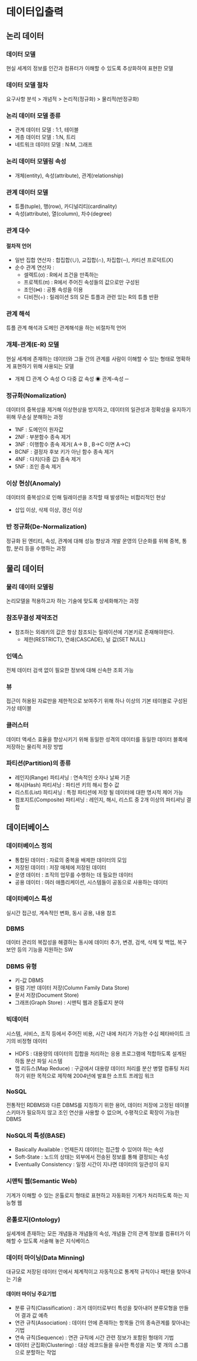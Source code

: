 # 데이터입출력

## 논리 데이터

### 데이터 모델

현실 세계의 정보를 인간과 컴퓨터가 이해할 수 있도록 추상화하여 표현한 모델

### 데이터 모델 절차

요구사항 분석 > 개념적 > 논리적(정규화) > 물리적(반정규화)

### 논리 데이터 모델 종류

- 관계 데이터 모델 : 1:1, 테이블
- 계층 데이터 모델 : 1:N, 트리
- 네트워크 데이터 모델 : N:M, 그래프

### 논리 데이터 모델링 속성

- 개체(entity), 속성(attribute), 관계(relationship)

### 관계 데이터 모델

- 튜플(tuple), 행(row), 카디널리티(cardinality)
- 속성(attribute), 열(column), 차수(degree)

### 관계 대수

#### 절차적 언어

- 일반 집합 연산자 : 합집합(∪), 교집합(∩), 차집합(─), 카티션 프로덕트(X)
- 순수 관계 연산자 :
  - 셀렉트(σ) : R에서 조건을 만족하는
  - 프로젝트(π) : R에서 주어진 속성들의 값으로만 구성된
  - 조인(⋈) : 공통 속성을 이용
  - 디비전(÷) : 릴레이션 S의 모든 튜플과 관련 있는 R의 튜플 반환

### 관계 해석

튜플 관계 해석과 도메인 관계해석을 하는 비절차적 언어

### 개체-관계(E-R) 모델

현실 세계에 존재하는 데이터와 그들 간의 관계를 사람이 이해할 수 있는 형태로 명확하게 표현하기 위해 사용되는 모델

- 개체 □ 관계 ◇ 속성 ○ 다중 값 속성 ◉ 관계-속성 ─

### 정규화(Nomalization)

데이터의 중복성을 제거해 이상현상을 방지하고, 데이터의 일관성과 정확성을 유지하기 위해 무손실 분해하는 과정

- 1NF : 도메인이 원자값
- 2NF : 부분함수 종속 제거
- 3NF : 이행함수 종속 제거( A→ B , B→C 이면 A→C)
- BCNF : 결정자 후보 키가 아닌 함수 종속 제거
- 4NF : 다치(다중 값) 종속 제거
- 5NF : 조인 종속 제거

### 이상 현상(Anomaly)

데이터의 중복성으로 인해 릴레이션을 조작할 때 발생하는 비합리적인 현상

- 삽입 이상, 삭제 이상, 갱신 이상

### 반 정규화(De-Normalization)

정규화 된 엔티티, 속성, 관계에 대해 성능 향상과 개발 운영의 단순화를 위해 중복, 통합, 분리 등을 수행하는 과정

## 물리 데이터

### 물리 데이터 모델링

논리모델을 적용하고자 하는 기술에 맞도록 상세화해가는 과정

### 참조무결성 제약조건
- 참조하는 외래키의 값은 항상 참조되는 릴레이션에 기본키로 존재해야한다.
  - 제한(RESTRICT), 연쇄(CASCADE), 널 값(SET NULL)

### 인덱스
전체 데이터 검색 없이 필요한 정보에 대해 신속한 조회 가능

### 뷰
접근이 허용된 자료만을 제한적으로 보여주기 위해 하나 이상의 기본 테이블로 구성된 가상 테이블

### 클러스터
데이터 액세스 효율을 향상시키기 위해 동일한 성격의 데이터를 동일한 데이터 블록에 저장하는 물리적 저장 방법

### 파티션(Partition)의 종류
- 레인지(Range) 파티셔닝 : 연속적인 숫자나 날짜 기준
- 해시(Hash) 파티셔닝 : 파티션 키의 해시 함수 값
- 리스트(List) 파티셔닝 : 특정 파티션에 저장 될 데이터에 대한 명시적 제어 가능
- 컴포지트(Composite) 파티셔닝 : 레인지, 해시, 리스트 중 2개 이상의 파티셔닝 결합

## 데이터베이스

### 데이터베이스 정의

- 통합된 데이터 : 자료의 중복을 배제한 데이터의 모임
- 저장된 데이터 : 저장 매체에 저장된 데이터
- 운영 데이터 : 조직의 업무를 수행하는 데 필요한 데이터
- 공용 데이터 : 여러 애플리케이션, 시스템들이 공동으로 사용하는 데이터

### 데이터베이스 특성
실시간 접근성, 계속적인 변화, 동시 공용, 내용 참조

### DBMS
데이터 관리의 복잡성을 해결하는 동시에 데이터 추가, 변경, 검색, 삭제 및 백업, 복구 보안 등의 기능을 지원하는 SW

### DBMS 유형
- 키-값 DBMS
- 컬럼 기반 데이터 저장(Column Family Data Store)
- 문서 저장(Document Store)
- 그래프(Graph Store) : 시맨틱 웹과 온톨로지 분야

### 빅데이터
시스템, 서비스, 조직 등에서 주어진 비용, 시간 내에 처리가 가능한 수십 페타바이트 크기의 비정형 데이터

- HDFS : 대용량의 데이터의 집합을 처리하는 응용 프로그램에 적합하도록 설계된 하둡 분산 파일 시스템
- 맵 리듀스(Map Reduce) : 구글에서 대용량 데이터 처리를 분산 병렬 컴퓨팅 처리하기 위한 목적으로 제작해 2004년에 발표한 소프트 프레임 워크

### NoSQL
전통적인 RDBMS와 다른 DBMS를 지칭하기 위한 용어, 데이터 저장에 고정된 테이블 스키마가 필요하지 않고 조인 연산을 사용할 수 없으며, 수평적으로 확장이 가능한 DBMS

### NoSQL의 특성(BASE)

- Basically Available : 언제든지 데이터는 접근할 수 있어야 하는 속성
- Soft-State : 노드의 상태는 외부에서 전송된 정보를 통해 결정되는 속성
- Eventually Consistency : 일정 시간이 지나면 데이터의 일관성이 유지

### 시맨틱 웹(Semantic Web)
기계가 이해할 수 있는 온톨로지 형태로 표현하고 자동화된 기계가 처리하도록 하는 지능형 웹

### 온톨로지(Ontology)
실세계에 존재하는 모든 개념들과 개념들의 속성, 개념들 간의 관계 정보를 컴퓨터가 이해할 수 있도록 서술해 놓은 지식베이스

### 데이터 마이닝(Data Minning)
대규모로 저장된 데이터 안에서 체계적이고 자동적으로 통계적 규칙이나 패턴을 찾아내는 기술

#### 데이터 마이닝 주요기법

- 분류 규칙(Classification) : 과거 데이터로부터 특성을 찾아내어 분류모형을 만들어 결과 값 예측
- 연관 규칙(Association) : 데이터 안에 존재하는 항목들 간의 종속관계를 찾아내는 기법
- 연속 규칙(Sequence) : 연관 규칙에 시간 관련 정보가 포함된 형태의 기법
- 데이터 군집화(Clustering) : 대상 레코드들을 유사한 특성을 지는 몇 개의 소그룹으로 분할하는 작업
